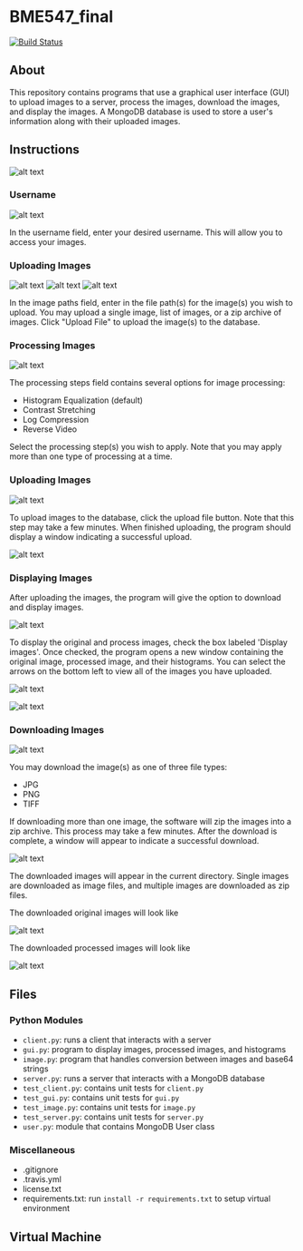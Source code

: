 # BME547_final

[![Build Status](https://travis-ci.com/jbilskie/BME547_final.svg?branch=master)](https://travis-ci.com/jbilskie/BME547_final)

## About
This repository contains programs that use a graphical user interface (GUI) to upload images to a server, process the images, download the images, and display the images. A MongoDB database is used to store a user's information along with their uploaded images.

## Instructions
![alt text](https://github.com/jbilskie/BME547_final/blob/master/README/1%20GUI.png "GUI photo")

### Username
![alt text](https://github.com/jbilskie/BME547_final/blob/master/README/2%20Username.png "Username")

In the username field, enter your desired username. This will allow you to access your images.

### Uploading Images
![alt text](https://github.com/jbilskie/BME547_final/blob/master/README/3%20Image%20Paths.png "Image Paths")
![alt text](https://github.com/jbilskie/BME547_final/blob/master/README/4%20Image%20Paths.png "Image Paths")
![alt text](https://github.com/jbilskie/BME547_final/blob/master/README/5%20Image%20Paths.png "Image Paths")

In the image paths field, enter in the file path(s) for the image(s) you wish to upload. You may upload a single image, list of images, or a zip archive of images. Click "Upload File" to upload the image(s) to the database.

### Processing Images
![alt text](https://github.com/jbilskie/BME547_final/blob/master/README/7%20Processing%20Steps.png "Processing Steps")

The processing steps field contains several options for image processing:
* Histogram Equalization (default)
* Contrast Stretching
* Log Compression
* Reverse Video

Select the processing step(s) you wish to apply. Note that you may apply more than one type of processing at a time.

### Uploading Images
![alt text](https://github.com/jbilskie/BME547_final/blob/master/README/8%20Upload.png "Uploading")

To upload images to the database, click the upload file button. Note that this step may take a few minutes. When finished uploading, the program should display a window indicating a successful upload.

![alt text](https://github.com/jbilskie/BME547_final/blob/master/README/9%20Successfully%20Uploaded.png "Successful Upload")

### Displaying Images
After uploading the images, the program will give the option to download and display images.

![alt text](https://github.com/jbilskie/BME547_final/blob/master/README/10%20GUI.png "GUI")

To display the original and process images, check the box labeled 'Display images'. Once checked, the program opens a new window containing the original image, processed image, and their histograms. You can select the arrows on the bottom left to view all of the images you have uploaded.

![alt text](https://github.com/jbilskie/BME547_final/blob/master/README/11%20Slideshow.png "Slideshow")

![alt text](https://github.com/jbilskie/BME547_final/blob/master/README/12%20Slideshow.png "Slideshow")

### Downloading Images
![alt text](https://github.com/jbilskie/BME547_final/blob/master/README/6%20Download%20Type.png "Downloading")

You may download the image(s) as one of three file types:
* JPG
* PNG
* TIFF

If downloading more than one image, the software will zip the images into a zip archive. This process may take a few minutes. After the download is complete, a window will appear to indicate a successful download.

![alt text](https://github.com/jbilskie/BME547_final/blob/master/README/14%20Successfully%20Downloaded.png "Successful Download")

The downloaded images will appear in the current directory. Single images are downloaded as image files, and multiple images are downloaded as zip files.

The downloaded original images will look like

![alt text](https://github.com/jbilskie/BME547_final/blob/master/README/15%20Downloaded%20Original%20File.png "Original Download")

The downloaded processed images will look like

![alt text](https://github.com/jbilskie/BME547_final/blob/master/README/16%20Downloaded%20Process%20File.png "Processed Download")

## Files
### Python Modules
* `client.py`: runs a client that interacts with a server
* `gui.py`: program to display images, processed images, and histograms
* `image.py`: program that handles conversion between images and base64 strings
* `server.py`: runs a server that interacts with a MongoDB database
* `test_client.py`: contains unit tests for `client.py`
* `test_gui.py`: contains unit tests for `gui.py`
* `test_image.py`: contains unit tests for `image.py`
* `test_server.py`: contains unit tests for `server.py`
* `user.py`: module that contains MongoDB User class

### Miscellaneous
* .gitignore
* .travis.yml
* license.txt
* requirements.txt: run `install -r requirements.txt` to setup virtual environment

## Virtual Machine
